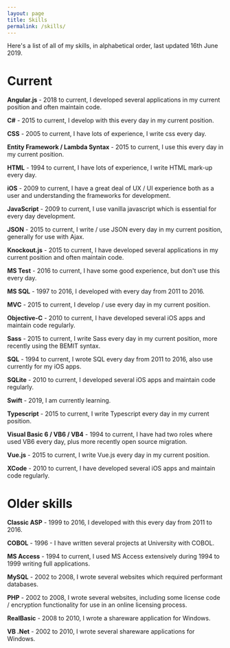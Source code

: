 ```yaml
---
layout: page
title: Skills
permalink: /skills/
---
```


Here's a list of all of my skills, in alphabetical order, last updated 16th June 2019.

# Current 

**Angular.js** - 2018 to current, I developed several applications in my current position  and often maintain code.

**C#** - 2015 to current, I develop with this every day in my current position.

**CSS** - 2005 to current, I have lots of experience, I write css every day.

**Entity Framework  / Lambda Syntax** - 2015 to current, I use this every day in my current position.

**HTML** - 1994 to current, I have lots of experience, I write HTML mark-up every day.

**iOS** - 2009 to current, I have a great deal of UX / UI experience both as a user and understanding the frameworks for development.

**JavaScript** - 2009 to current, I use vanilla javascript which is essential for every day development.

**JSON** - 2015 to current, I write / use JSON every day in my current position, generally for use with Ajax.

**Knockout.js** - 2015 to current, I have developed several applications in my current position and often maintain code.

**MS Test** - 2016 to current, I have some good experience, but don't use this every day.

**MS SQL** - 1997 to 2016, I developed with every day from 2011 to 2016.

**MVC** - 2015 to current, I develop / use every day in my current position.

**Objective-C** - 2010 to current, I have developed several iOS apps and maintain code regularly.

**Sass** - 2015 to current, I write Sass every day in my current position, more recently using the BEMIT syntax.

**SQL** - 1994 to current, I wrote SQL every day from 2011 to 2016, also use currently for my iOS apps.

**SQLite** - 2010 to current, I developed several iOS apps and maintain code regularly.

**Swift** - 2019, I am currently learning.

**Typescript** - 2015 to current, I write Typescript every day in my current position.

**Visual Basic 6 / VB6 / VB4** - 1994 to current, I have had two roles where used VB6 every day, plus more recently open source migration.

**Vue.js** - 2015 to current, I write Vue.js every day in my current position.

**XCode** - 2010 to current, I have developed several iOS apps and maintain code regularly.

# Older skills

**Classic ASP** - 1999 to 2016, I developed with this every day from 2011 to 2016.

**COBOL** - 1996 - I have written several projects at University with COBOL.

**MS Access** - 1994 to current, I used MS Access extensively during 1994 to 1999 writing full applications.

**MySQL** - 2002 to 2008, I wrote several websites which required performant databases.

**PHP** - 2002 to 2008, I wrote several websites, including some license code / encryption functionality for use in an online licensing process.

**RealBasic** - 2008 to 2010, I wrote a shareware application for Windows.

**VB .Net** - 2002 to 2010, I wrote several shareware applications for Windows.
